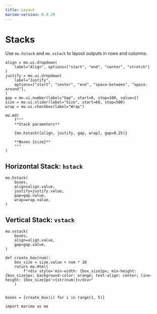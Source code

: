 ```yaml
---
title: Layout
marimo-version: 0.9.29
---
```


# Stacks
<!---->
Use `mo.hstack` and `mo.vstack` to layout outputs in rows and columns.

```{.python.marimo}
align = mo.ui.dropdown(
    label="Align", options=["start", "end", "center", "stretch"]
)
justify = mo.ui.dropdown(
    label="Justify",
    options=["start", "center", "end", "space-between", "space-around"],
)
gap = mo.ui.number(label="Gap", start=0, stop=100, value=1)
size = mo.ui.slider(label="Size", start=60, stop=500)
wrap = mo.ui.checkbox(label="Wrap")

mo.md(
    f"""
    **Stack parameters**

    {mo.hstack([align, justify, gap, wrap], gap=0.25)}

    **Boxes {size}**
    """
)
```

## Horizontal Stack: `hstack`

```{.python.marimo}
mo.hstack(
    boxes,
    align=align.value,
    justify=justify.value,
    gap=gap.value,
    wrap=wrap.value,
)
```

## Vertical Stack: `vstack`

```{.python.marimo}
mo.vstack(
    boxes,
    align=align.value,
    gap=gap.value,
)
```

```{.python.marimo}
def create_box(num):
    box_size = size.value + num * 10
    return mo.Html(
        f"<div style='min-width: {box_size}px; min-height: {box_size}px; background-color: orange; text-align: center; line-height: {box_size}px'>{str(num)}</div>"
    )


boxes = [create_box(i) for i in range(1, 5)]
```

```{.python.marimo}
import marimo as mo
```